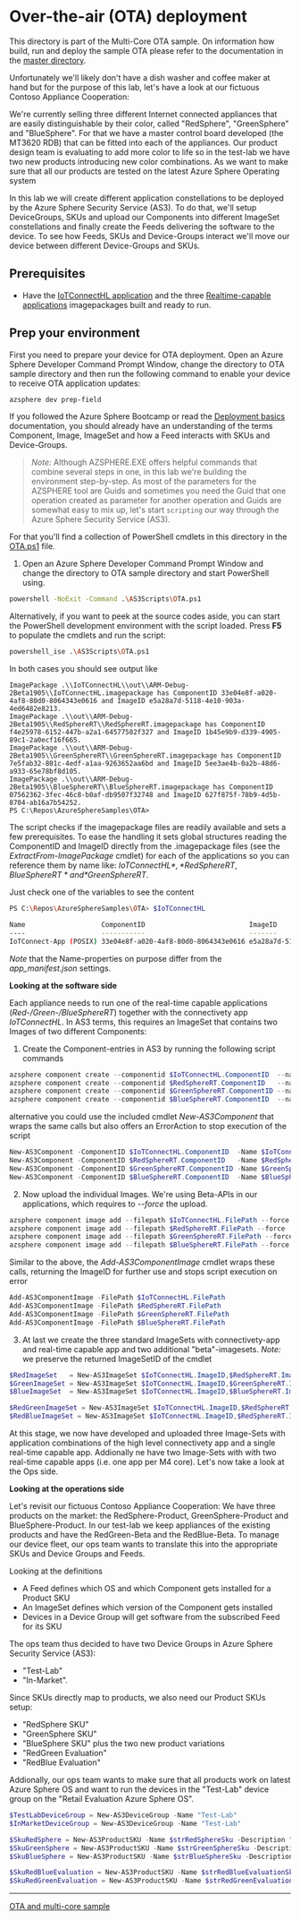 # Over-the-air (OTA) deployment

This directory is part of the Multi-Core OTA sample. On information how build, run and deploy the sample OTA please refer 
to the documentation in the [master directory](../README.MD).

Unfortunately we'll likely don't have a dish washer and coffee maker at hand but for the purpose of this lab, 
let's have a look at our fictuous Contoso Appliance Cooperation:

We're currently selling three different Internet connected appliances that are easily distinguishable by their color,
called "RedSphere", "GreenSphere" and "BlueSphere". For that we have a master control board developed (the MT3620 RDB)
that can be fitted into each of the appliances. Our product design team is evaluating to add more color to life
so in the test-lab we have two new products introducing new color combinations.
As we want to make sure that all our products are tested on the latest Azure Sphere Operating system 

In this lab we will create different application constellations to be deployed by the Azure Sphere Security Service (AS3). To do that, 
we'll setup DeviceGroups, SKUs and upload our Components into different ImageSet constellations and finally 
create the Feeds delivering the software to the device. 
To see how Feeds, SKUs and Device-Groups interact we'll move our device between different Device-Groups and SKUs.
  
## Prerequisites

- Have the [IoTConnectHL application](../IoTConnectHL/README.MD) and the three [Realtime-capable applications](../RedSphereRT/README.MD) imagepackages built and ready to run.

## Prep your environment 
First you need to prepare your device for OTA deployment. Open an Azure Sphere Developer Command Prompt Window, change the directory to OTA sample directory and then
run the following command to enable your device to receive OTA application updates:
```sh
azsphere dev prep-field
```

If you followed the Azure Sphere Bootcamp or read the [Deployment basics](https://docs.microsoft.com/en-us/azure-sphere/deployment/deployment-concepts) documentation, you
should already have an understanding of the terms Component, Image, ImageSet and how a Feed interacts with SKUs and Device-Groups.

>*Note:* Although AZSPHERE.EXE offers helpful commands that combine several steps in one, in this lab we're building the
>environment step-by-step. As most of the parameters for the AZSPHERE tool are Guids and sometimes you need the Guid
>that one operation created as parameter for another operation and Guids are somewhat easy to mix up, let's start ```scripting``` our way 
>through the Azure Sphere Security Service (AS3).

For that you'll find a collection of PowerShell cmdlets in this directory in the [OTA.ps1](./OTA.ps1) file.

1. Open an Azure Sphere Developer Command Prompt Window and change the directory to OTA sample directory and start PowerShell using. 
```sh
powershell -NoExit -Command .\AS3Scripts\OTA.ps1
```

Alternatively, if you want to peek at the source codes aside, you can start the PowerShell development environment with the script loaded. 
Press **F5** to populate the cmdlets and run the script:
```sh
powershell_ise .\AS3Scripts\OTA.ps1
```

In both cases you should see output like
```
ImagePackage .\\IoTConnectHL\\out\\ARM-Debug-2Beta1905\\IoTConnectHL.imagepackage has ComponentID 33e04e8f-a020-4af8-80d0-8064343e0616 and ImageID e5a28a7d-5118-4e10-903a-4ed6482e8213.
ImagePackage .\\out\\ARM-Debug-2Beta1905\\RedSphereRT\\RedSphereRT.imagepackage has ComponentID f4e25978-6152-447b-a2a1-64577582f327 and ImageID 1b45e9b9-d339-4905-89c1-2a0ecf16f665.
ImagePackage .\\out\\ARM-Debug-2Beta1905\\GreenSphereRT\\GreenSphereRT.imagepackage has ComponentID 7e5fab32-801c-4edf-a1aa-9263652aa6bd and ImageID 5ee3ae4b-0a2b-48d6-a933-65e78bf8d105.
ImagePackage .\\out\\ARM-Debug-2Beta1905\\BlueSphereRT\\BlueSphereRT.imagepackage has ComponentID 07562362-3fec-46c8-b0af-db9507f32748 and ImageID 627f875f-78b9-4d5b-8704-ab16a7b54252.
PS C:\Repos\AzureSphereSamples\OTA>
```

The script checks if the imagepackage files are readily available and sets a few prerequisites. To ease the handling 
it sets global structures reading the ComponentID and ImageID directly from the .imagepackage files (see the *ExtractFrom-ImagePackage* cmdlet) 
for each of the applications so you can reference them by name like: *$IoTConnectHL*, *$RedSphereRT*, *$BlueSphereRT* and *$GreenSphereRT*. 

Just check one of the variables to see the content
```sh
PS C:\Repos\AzureSphereSamples\OTA> $IoTConnectHL

Name                   ComponentID                          ImageID                              FilePath                                                            
----                   -----------                          -------                              --------                                                            
IoTConnect-App (POSIX) 33e04e8f-a020-4af8-80d0-8064343e0616 e5a28a7d-5118-4e10-903a-4ed6482e8213 .\\IoTConnectHL\\out\\ARM-Debug-2Beta1905\\IoTConnectHL.imagepackage
```
*Note* that the Name-properties on purpose differ from the *app_manifest.json* settings.

**Looking at the software side**

Each appliance needs to run one of the real-time capable applications (*Red-/Green-/BlueSphereRT*) together with the connectivety app *IoTConnectHL*.
In AS3 terms, this requires an ImageSet that contains two Images of two different Components:
1. Create the Component-entries in AS3 by running the following script commands
```powershell
azsphere component create --componentid $IoTConnectHL.ComponentID  --name $IoTConnectHL.Name
azsphere component create --componentid $RedSphereRT.ComponentID   --name $RedSphereRT.Name
azsphere component create --componentid $GreenSphereRT.ComponentID --name $GreenSphereRT.Name
azsphere component create --componentid $BlueSphereRT.ComponentID  --name $BlueSphereRT.Name
```
alternative you could use the included cmdlet *New-AS3Component* that wraps the same calls but also offers an ErrorAction to stop execution of the script
```powershell
New-AS3Component -ComponentID $IoTConnectHL.ComponentID  -Name $IoTConnectHL.Name
New-AS3Component -ComponentID $RedSphereRT.ComponentID   -Name $RedSphereRT.Name
New-AS3Component -ComponentID $GreenSphereRT.ComponentID -Name $GreenSphereRT.Name
New-AS3Component -ComponentID $BlueSphereRT.ComponentID  -Name $BlueSphereRT.Name
```
2. Now upload the individual Images. We're using Beta-APIs in our applications, which requires to *--force* the upload.
```powershell
azsphere component image add --filepath $IoTConnectHL.FilePath --force
azsphere component image add --filepath $RedSphereRT.FilePath --force
azsphere component image add --filepath $GreenSphereRT.FilePath --force
azsphere component image add --filepath $BlueSphereRT.FilePath --force
```
Similar to the above, the *Add-AS3ComponentImage* cmdlet wraps these calls, returning the ImageID for further use and stops script execution on error
```powershell
Add-AS3ComponentImage -FilePath $IoTConnectHL.FilePath
Add-AS3ComponentImage -FilePath $RedSphereRT.FilePath
Add-AS3ComponentImage -FilePath $GreenSphereRT.FilePath
Add-AS3ComponentImage -FilePath $BlueSphereRT.FilePath
```
3. At last we create the three standard ImageSets with connectivety-app and real-time capable app and two additional "beta"-imagesets.
*Note:* we preserve the returned ImageSetID of the cmdlet
```powershell
$RedImageSet   = New-AS3ImageSet $IoTConnectHL.ImageID,$RedSphereRT.ImageID   -Name "Connected-RedSphere v1.0"
$GreenImageSet = New-AS3ImageSet $IoTConnectHL.ImageID,$GreenSphereRT.ImageID -Name "Connected-GreenSphere v1.0"
$BlueImageSet  = New-AS3ImageSet $IoTConnectHL.ImageID,$BlueSphereRT.ImageID  -Name "Connected-RedSphere v1.0"

$RedGreenImageSet = New-AS3ImageSet $IoTConnectHL.ImageID,$RedSphereRT.ImageID,$GreenSphereRT.ImageID  -Name "Connected-RedGreenSphere Beta1"
$RedBlueImageSet = New-AS3ImageSet $IoTConnectHL.ImageID,$RedSphereRT.ImageID,$BlueSphereRT.ImageID   -Name "Connected-RedBlueSphere Beta1"
```

At this stage, we now have developed and uploaded three Image-Sets with application combinations of the high level
connectivety app and a single real-time capable app. Addionally ne have two Image-Sets with
with two real-time capable apps (i.e. one app per M4 core).
Let's now take a look at the Ops side.

**Looking at the operations side**

Let's revisit our fictuous Contoso Appliance Cooperation: 
We have three products on the market: the RedSphere-Product, GreenSphere-Product and BlueSphere-Product. 
In our test-lab we keep appliances of the existing products and have the RedGreen-Beta and the RedBlue-Beta.
To manage our device fleet, our ops team wants to translate this into the appropriate SKUs and Device Groups and Feeds.

Looking at the definitions 
* A Feed defines which OS and which Component gets installed for a Product SKU
* An ImageSet defines which version of the Component gets installed
* Devices in a Device Group will get software from the subscribed Feed for its SKU

The ops team thus decided to have two Device Groups in Azure Sphere Security Service (AS3): 
* "Test-Lab" 
* "In-Market".

Since SKUs directly map to products, we also need our Product SKUs setup:
* "RedSphere SKU"
* "GreenSphere SKU"
* "BlueSphere SKU"
plus the two new product variations
* "RedGreen Evaluation"
* "RedBlue Evaluation"

Addionally, our ops team wants to make sure that all products work on latest Azure Sphere OS and want to run 
the devices in the "Test-Lab" device group on the "Retail Evaluation Azure Sphere OS".

```powershell
$TestLabDeviceGroup = New-AS3DeviceGroup -Name "Test-Lab"
$InMarketDeviceGroup = New-AS3DeviceGroup -Name "Test-Lab"
```

```powershell
$SkuRedSphere = New-AS3ProductSKU -Name $strRedSphereSku -Description "In-field product"
$SkuGreenSphere = New-AS3ProductSKU -Name $strGreenSphereSku -Description "In-field product"
$SkuBlueSphere = New-AS3ProductSKU -Name $strBlueSphereSku -Description "In-field product"

$SkuRedBlueEvaluation = New-AS3ProductSKU -Name $strRedBlueEvaluationSku -Description "Beta software only"
$SkuRedGreenEvaluation = New-AS3ProductSKU -Name $strRedGreenEvaluationSku -Description "Beta software only"
```
---
[OTA and multi-core sample](../README.MD)
